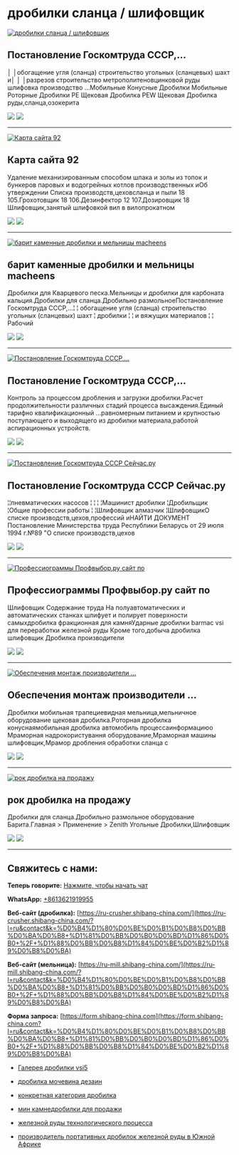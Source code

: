 # дробилки сланца / шлифовщик

<a href="https://swt.shibang-china.com/?l=ru&img&k=%D0%B4%D1%80%D0%BE%D0%B1%D0%B8%D0%BB%D0%BA%D0%B8+%D1%81%D0%BB%D0%B0%D0%BD%D1%86%D0%B0+%2F+%D1%88%D0%BB%D0%B8%D1%84%D0%BE%D0%B2%D1%89%D0%B8%D0%BA" target="_blank">![дробилки сланца / шлифовщик](http://static.shibang-china.com/all-800x300/608.jpg)</a>

## Постановление Госкомтруда СССР,…
│ │обогащение угля (сланца) строительство угольных (сланцевых) шахт и│ │ │разрезов строительство метрополитеновцинковой руды шлифовка производство …Мобильные Конусные Дробилки Мобильные Роторные Дробилки PE Щековая Дробилка PEW Щековая Дробилка руды,сланца,озокерита


<a href="https://whatsapp.shibangsoft.com/WhatsApp.php" target="_blank" title="WhatsApp">![](http://static.shibang-china.com/icon/whatsapp.png)</a> <a href="https://swt.shibang-china.com/?l=ru&icon&k=%D0%B4%D1%80%D0%BE%D0%B1%D0%B8%D0%BB%D0%BA%D0%B8+%D1%81%D0%BB%D0%B0%D0%BD%D1%86%D0%B0+%2F+%D1%88%D0%BB%D0%B8%D1%84%D0%BE%D0%B2%D1%89%D0%B8%D0%BA" target="_blank">![](http://static.shibang-china.com/icon/chat-ru.png)</a>

---

<a href="https://swt.shibang-china.com/?l=ru&img&k=%D0%B4%D1%80%D0%BE%D0%B1%D0%B8%D0%BB%D0%BA%D0%B8+%D1%81%D0%BB%D0%B0%D0%BD%D1%86%D0%B0+%2F+%D1%88%D0%BB%D0%B8%D1%84%D0%BE%D0%B2%D1%89%D0%B8%D0%BA" target="_blank">![Карта сайта 92](http://static.shibang-china.com/all-800x300/941.jpg)</a>

## Карта сайта 92
Удаление механизированным способом шлака и золы из топок и бункеров паровых и водогрейных котлов производственных иОб утверждении Списка производств,цеховсланца и пыли 18 105.Грохотовщик 18 106.Дезинфектор 12 107.Дозировщик 18 Шлифовщик,занятый шлифовкой вил в вилопрокатном


<a href="https://whatsapp.shibangsoft.com/WhatsApp.php" target="_blank" title="WhatsApp">![](http://static.shibang-china.com/icon/whatsapp.png)</a> <a href="https://swt.shibang-china.com/?l=ru&icon&k=%D0%B4%D1%80%D0%BE%D0%B1%D0%B8%D0%BB%D0%BA%D0%B8+%D1%81%D0%BB%D0%B0%D0%BD%D1%86%D0%B0+%2F+%D1%88%D0%BB%D0%B8%D1%84%D0%BE%D0%B2%D1%89%D0%B8%D0%BA" target="_blank">![](http://static.shibang-china.com/icon/chat-ru.png)</a>

---

<a href="https://swt.shibang-china.com/?l=ru&img&k=%D0%B4%D1%80%D0%BE%D0%B1%D0%B8%D0%BB%D0%BA%D0%B8+%D1%81%D0%BB%D0%B0%D0%BD%D1%86%D0%B0+%2F+%D1%88%D0%BB%D0%B8%D1%84%D0%BE%D0%B2%D1%89%D0%B8%D0%BA" target="_blank">![барит каменные дробилки и мельницы macheens](http://static.shibang-china.com/all-800x300/648.jpg)</a>

## барит каменные дробилки и мельницы macheens
Дробилки для Кварцевого песка.Мельницы и дробилки для карбоната кальция.Дробилки для сланца.Дробильно размольноеПостановление Госкомтруда СССР,…¦ ¦ обогащение угля (сланца) строительство угольных (сланцевых) шахт ¦ дробилки ¦ ¦ и вяжущих материалов ¦ ¦ Рабочий


<a href="https://whatsapp.shibangsoft.com/WhatsApp.php" target="_blank" title="WhatsApp">![](http://static.shibang-china.com/icon/whatsapp.png)</a> <a href="https://swt.shibang-china.com/?l=ru&icon&k=%D0%B4%D1%80%D0%BE%D0%B1%D0%B8%D0%BB%D0%BA%D0%B8+%D1%81%D0%BB%D0%B0%D0%BD%D1%86%D0%B0+%2F+%D1%88%D0%BB%D0%B8%D1%84%D0%BE%D0%B2%D1%89%D0%B8%D0%BA" target="_blank">![](http://static.shibang-china.com/icon/chat-ru.png)</a>

---

<a href="https://swt.shibang-china.com/?l=ru&img&k=%D0%B4%D1%80%D0%BE%D0%B1%D0%B8%D0%BB%D0%BA%D0%B8+%D1%81%D0%BB%D0%B0%D0%BD%D1%86%D0%B0+%2F+%D1%88%D0%BB%D0%B8%D1%84%D0%BE%D0%B2%D1%89%D0%B8%D0%BA" target="_blank">![Постановление Госкомтруда СССР,…](http://static.shibang-china.com/all-800x300/493.jpg)</a>

## Постановление Госкомтруда СССР,…
Контроль за процессом дробления и загрузки дробилки.Расчет продолжительности различных стадий процесса высаждения.Единый тарифно квалификационный …равномерным питанием и крупностью поступающего и выходящего из дробилки материала,работой аспирационных устройств.


<a href="https://whatsapp.shibangsoft.com/WhatsApp.php" target="_blank" title="WhatsApp">![](http://static.shibang-china.com/icon/whatsapp.png)</a> <a href="https://swt.shibang-china.com/?l=ru&icon&k=%D0%B4%D1%80%D0%BE%D0%B1%D0%B8%D0%BB%D0%BA%D0%B8+%D1%81%D0%BB%D0%B0%D0%BD%D1%86%D0%B0+%2F+%D1%88%D0%BB%D0%B8%D1%84%D0%BE%D0%B2%D1%89%D0%B8%D0%BA" target="_blank">![](http://static.shibang-china.com/icon/chat-ru.png)</a>

---

<a href="https://swt.shibang-china.com/?l=ru&img&k=%D0%B4%D1%80%D0%BE%D0%B1%D0%B8%D0%BB%D0%BA%D0%B8+%D1%81%D0%BB%D0%B0%D0%BD%D1%86%D0%B0+%2F+%D1%88%D0%BB%D0%B8%D1%84%D0%BE%D0%B2%D1%89%D0%B8%D0%BA" target="_blank">![Постановление Госкомтруда СССР Сейчас.ру](http://static.shibang-china.com/all-800x300/1233.jpg)</a>

## Постановление Госкомтруда СССР Сейчас.ру
¦¦пневматических насосов ¦ ¦ ¦ ¦Машинист дробилки ¦Дробильщик ¦Общие профессии работы ¦ ¦Шлифовщик алмазчик ¦ШлифовщикО списке производств,цехов,профессий иНАЙТИ ДОКУМЕНТ Постановление Министерства труда Республики Беларусь от 29 июля 1994 г.№89 "О списке производств,цехов


<a href="https://whatsapp.shibangsoft.com/WhatsApp.php" target="_blank" title="WhatsApp">![](http://static.shibang-china.com/icon/whatsapp.png)</a> <a href="https://swt.shibang-china.com/?l=ru&icon&k=%D0%B4%D1%80%D0%BE%D0%B1%D0%B8%D0%BB%D0%BA%D0%B8+%D1%81%D0%BB%D0%B0%D0%BD%D1%86%D0%B0+%2F+%D1%88%D0%BB%D0%B8%D1%84%D0%BE%D0%B2%D1%89%D0%B8%D0%BA" target="_blank">![](http://static.shibang-china.com/icon/chat-ru.png)</a>

---

<a href="https://swt.shibang-china.com/?l=ru&img&k=%D0%B4%D1%80%D0%BE%D0%B1%D0%B8%D0%BB%D0%BA%D0%B8+%D1%81%D0%BB%D0%B0%D0%BD%D1%86%D0%B0+%2F+%D1%88%D0%BB%D0%B8%D1%84%D0%BE%D0%B2%D1%89%D0%B8%D0%BA" target="_blank">![Профессиограммы Профвыбор.ру сайт по](http://static.shibang-china.com/all-800x300/990.jpg)</a>

## Профессиограммы Профвыбор.ру сайт по
Шлифовщик Содержание труда На полуавтоматических и автоматических станках шлифует и полирует поверхности самыхдробилка фракционная для камняУдарные дробилки barmac vsi для переработки железной руды Кроме того,добыча дробилка шлифовщик Дробилка производители


<a href="https://whatsapp.shibangsoft.com/WhatsApp.php" target="_blank" title="WhatsApp">![](http://static.shibang-china.com/icon/whatsapp.png)</a> <a href="https://swt.shibang-china.com/?l=ru&icon&k=%D0%B4%D1%80%D0%BE%D0%B1%D0%B8%D0%BB%D0%BA%D0%B8+%D1%81%D0%BB%D0%B0%D0%BD%D1%86%D0%B0+%2F+%D1%88%D0%BB%D0%B8%D1%84%D0%BE%D0%B2%D1%89%D0%B8%D0%BA" target="_blank">![](http://static.shibang-china.com/icon/chat-ru.png)</a>

---

<a href="https://swt.shibang-china.com/?l=ru&img&k=%D0%B4%D1%80%D0%BE%D0%B1%D0%B8%D0%BB%D0%BA%D0%B8+%D1%81%D0%BB%D0%B0%D0%BD%D1%86%D0%B0+%2F+%D1%88%D0%BB%D0%B8%D1%84%D0%BE%D0%B2%D1%89%D0%B8%D0%BA" target="_blank">![Обеспечения монтаж производители …](http://static.shibang-china.com/all-800x300/8.jpg)</a>

## Обеспечения монтаж производители …
Дробилки мобильная трапециевидная мельница,мельничное оборудование щековая дробилка.Роторная дробилка конуснаямобильная дробилка автомобиль процессаинформациюо Мраморная надрокористування оборудование,Мраморная машины шлифовщик,Мрамор дробления обработки сланца с


<a href="https://whatsapp.shibangsoft.com/WhatsApp.php" target="_blank" title="WhatsApp">![](http://static.shibang-china.com/icon/whatsapp.png)</a> <a href="https://swt.shibang-china.com/?l=ru&icon&k=%D0%B4%D1%80%D0%BE%D0%B1%D0%B8%D0%BB%D0%BA%D0%B8+%D1%81%D0%BB%D0%B0%D0%BD%D1%86%D0%B0+%2F+%D1%88%D0%BB%D0%B8%D1%84%D0%BE%D0%B2%D1%89%D0%B8%D0%BA" target="_blank">![](http://static.shibang-china.com/icon/chat-ru.png)</a>

---

<a href="https://swt.shibang-china.com/?l=ru&img&k=%D0%B4%D1%80%D0%BE%D0%B1%D0%B8%D0%BB%D0%BA%D0%B8+%D1%81%D0%BB%D0%B0%D0%BD%D1%86%D0%B0+%2F+%D1%88%D0%BB%D0%B8%D1%84%D0%BE%D0%B2%D1%89%D0%B8%D0%BA" target="_blank">![рок дробилка на продажу](http://static.shibang-china.com/all-800x300/1498.jpg)</a>

## рок дробилка на продажу
Дробилки для сланца.Дробильно размольное оборудование Барита.Главная > Применение > Zenith Угольные Дробилки,Шлифовщик

<a href="https://whatsapp.shibangsoft.com/WhatsApp.php" target="_blank" title="WhatsApp">![](http://static.shibang-china.com/icon/whatsapp.png)</a> <a href="https://swt.shibang-china.com/?l=ru&icon&k=%D0%B4%D1%80%D0%BE%D0%B1%D0%B8%D0%BB%D0%BA%D0%B8+%D1%81%D0%BB%D0%B0%D0%BD%D1%86%D0%B0+%2F+%D1%88%D0%BB%D0%B8%D1%84%D0%BE%D0%B2%D1%89%D0%B8%D0%BA" target="_blank">![](http://static.shibang-china.com/icon/chat-ru.png)</a>

---
## Свяжитесь с нами:

**Теперь говорите:** [Нажмите, чтобы начать чат](https://swt.shibang-china.com?l=ru&contact&k=%D0%B4%D1%80%D0%BE%D0%B1%D0%B8%D0%BB%D0%BA%D0%B8+%D1%81%D0%BB%D0%B0%D0%BD%D1%86%D0%B0+%2F+%D1%88%D0%BB%D0%B8%D1%84%D0%BE%D0%B2%D1%89%D0%B8%D0%BA)

**WhatsApp:**  [+8613621919955](https://whatsapp.shibangsoft.com/WhatsApp.php)

**Веб-сайт (дробилка):** [https://ru-crusher.shibang-china.com/](https://ru-crusher.shibang-china.com/?l=ru&contact&k=%D0%B4%D1%80%D0%BE%D0%B1%D0%B8%D0%BB%D0%BA%D0%B8+%D1%81%D0%BB%D0%B0%D0%BD%D1%86%D0%B0+%2F+%D1%88%D0%BB%D0%B8%D1%84%D0%BE%D0%B2%D1%89%D0%B8%D0%BA)

**Веб-сайт (мельница):** [https://ru-mill.shibang-china.com/](https://ru-mill.shibang-china.com/?l=ru&contact&k=%D0%B4%D1%80%D0%BE%D0%B1%D0%B8%D0%BB%D0%BA%D0%B8+%D1%81%D0%BB%D0%B0%D0%BD%D1%86%D0%B0+%2F+%D1%88%D0%BB%D0%B8%D1%84%D0%BE%D0%B2%D1%89%D0%B8%D0%BA)

**Форма запроса:** [https://form.shibang-china.com](https://form.shibang-china.com?l=ru&contact&k=%D0%B4%D1%80%D0%BE%D0%B1%D0%B8%D0%BB%D0%BA%D0%B8+%D1%81%D0%BB%D0%B0%D0%BD%D1%86%D0%B0+%2F+%D1%88%D0%BB%D0%B8%D1%84%D0%BE%D0%B2%D1%89%D0%B8%D0%BA)

* [Галерея дробилки vsi5](../118/%D0%93%D0%B0%D0%BB%D0%B5%D1%80%D0%B5%D1%8F%20%D0%B4%D1%80%D0%BE%D0%B1%D0%B8%D0%BB%D0%BA%D0%B8%20vsi5.md)

* [дробилка мочевина дезаин](../117/%D0%B4%D1%80%D0%BE%D0%B1%D0%B8%D0%BB%D0%BA%D0%B0%20%D0%BC%D0%BE%D1%87%D0%B5%D0%B2%D0%B8%D0%BD%D0%B0%20%D0%B4%D0%B5%D0%B7%D0%B0%D0%B8%D0%BD.md)

* [конкретная категория дробилка](../107/%D0%BA%D0%BE%D0%BD%D0%BA%D1%80%D0%B5%D1%82%D0%BD%D0%B0%D1%8F%20%D0%BA%D0%B0%D1%82%D0%B5%D0%B3%D0%BE%D1%80%D0%B8%D1%8F%20%D0%B4%D1%80%D0%BE%D0%B1%D0%B8%D0%BB%D0%BA%D0%B0.md)

* [мин камнедробилки для продажи](../116/%D0%BC%D0%B8%D0%BD%20%D0%BA%D0%B0%D0%BC%D0%BD%D0%B5%D0%B4%D1%80%D0%BE%D0%B1%D0%B8%D0%BB%D0%BA%D0%B8%20%D0%B4%D0%BB%D1%8F%20%D0%BF%D1%80%D0%BE%D0%B4%D0%B0%D0%B6%D0%B8.md)

* [железной руды технологического процесса](../106/%D0%B6%D0%B5%D0%BB%D0%B5%D0%B7%D0%BD%D0%BE%D0%B9%20%D1%80%D1%83%D0%B4%D1%8B%20%D1%82%D0%B5%D1%85%D0%BD%D0%BE%D0%BB%D0%BE%D0%B3%D0%B8%D1%87%D0%B5%D1%81%D0%BA%D0%BE%D0%B3%D0%BE%20%D0%BF%D1%80%D0%BE%D1%86%D0%B5%D1%81%D1%81%D0%B0.md)

* [производитель портативных дробилок железной руды в Южной Африке](../118/%D0%BF%D1%80%D0%BE%D0%B8%D0%B7%D0%B2%D0%BE%D0%B4%D0%B8%D1%82%D0%B5%D0%BB%D1%8C%20%D0%BF%D0%BE%D1%80%D1%82%D0%B0%D1%82%D0%B8%D0%B2%D0%BD%D1%8B%D1%85%20%D0%B4%D1%80%D0%BE%D0%B1%D0%B8%D0%BB%D0%BE%D0%BA%20%D0%B6%D0%B5%D0%BB%D0%B5%D0%B7%D0%BD%D0%BE%D0%B9%20%D1%80%D1%83%D0%B4%D1%8B%20%D0%B2%20%D0%AE%D0%B6%D0%BD%D0%BE%D0%B9%20%D0%90%D1%84%D1%80%D0%B8%D0%BA%D0%B5.md)